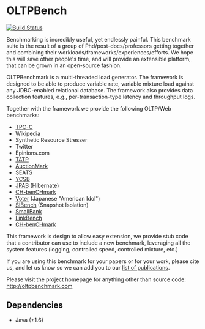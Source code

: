 # OLTPBench

[![Build Status](https://travis-ci.org/oltpbench/oltpbench.png)](https://travis-ci.org/oltpbench/oltpbench)

Benchmarking is incredibly useful, yet endlessly painful. This benchmark suite is the result of a group of
Phd/post-docs/professors getting together and combining their workloads/frameworks/experiences/efforts. We hope this
will save other people's time, and will provide an extensible platform, that can be grown in an open-source fashion. 

OLTPBenchmark is a multi-threaded load generator. The framework is designed to be able to produce variable rate,
variable mixture load against any JDBC-enabled relational database. The framework also provides data collection
features, e.g., per-transaction-type latency and throughput logs.

Together with the framework we provide the following OLTP/Web benchmarks:
  * [TPC-C](http://www.tpc.org/tpcc/)
  * Wikipedia
  * Synthetic Resource Stresser 
  * Twitter
  * Epinions.com
  * [TATP](http://tatpbenchmark.sourceforge.net/)
  * [AuctionMark](http://hstore.cs.brown.edu/projects/auctionmark/)
  * SEATS
  * [YCSB](https://github.com/brianfrankcooper/YCSB)
  * [JPAB](http://www.jpab.org) (Hibernate)
  * [CH-benCHmark](http://www-db.in.tum.de/research/projects/CH-benCHmark)
  * [Voter](https://github.com/VoltDB/voltdb/tree/master/examples/voter) (Japanese "American Idol")
  * [SIBench](http://sydney.edu.au/engineering/it/~fekete/teaching/serializableSI-Fekete.pdf) (Snapshot Isolation)
  * [SmallBank](http://ses.library.usyd.edu.au/bitstream/2123/5353/1/michael-cahill-2009-thesis.pdf)
  * [LinkBench](http://people.cs.uchicago.edu/~tga/pubs/sigmod-linkbench-2013.pdf)
  * [CH-benCHmark](http://www-db.in.tum.de/research/projects/CH-benCHmark/)

This framework is design to allow easy extension, we provide stub code that a contributor can use to include a new
benchmark, leveraging all the system features (logging, controlled speed, controlled mixture, etc.)

If you are using this benchmark for your papers or for your work, please cite us, and let us know so we can add you
to our [list of publications](http://oltpbenchmark.com/wiki/index.php?title=Publications_Using_OLTPBenchmark).

Please visit the project homepage for anything other than source code: <http://oltpbenchmark.com>

## Dependencies

+ Java (+1.6)

